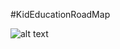 #KidEducationRoadMap

![alt text](https://drive.google.com/file/d/1ktwmvzs500VHqOf2q8QlFzclfOIUSsOk/view)
